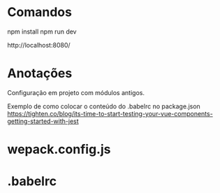# Comandos
npm install
npm run dev

http://localhost:8080/

# Anotações
Configuração em projeto com módulos antigos.

Exemplo de como colocar o conteúdo do .babelrc no package.json
https://tighten.co/blog/its-time-to-start-testing-your-vue-components-getting-started-with-jest

# wepack.config.js

# .babelrc